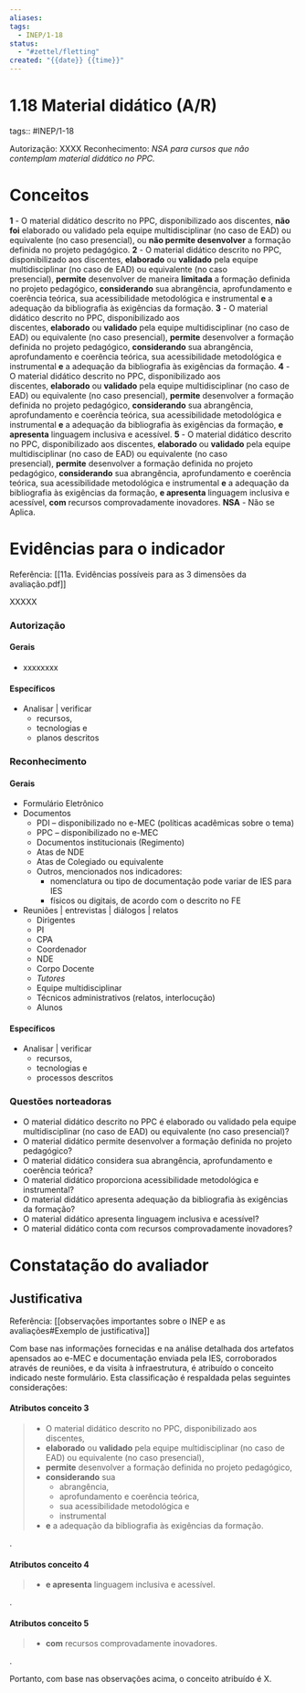 ```yaml
---
aliases: 
tags:
  - INEP/1-18
status:
  - "#zettel/fletting"
created: "{{date}} {{time}}"
---
```

# 1.18 Material didático (A/R)

tags:: #INEP/1-18

Autorização: XXXX
Reconhecimento: _NSA para cursos que não contemplam material didático no PPC._

# Conceitos

**1** - O material didático descrito no PPC, disponibilizado aos discentes, **não foi** elaborado ou validado pela equipe multidisciplinar (no caso de EAD) ou equivalente (no caso presencial), ou **não permite desenvolver** a formação definida no projeto pedagógico.
**2** - O material didático descrito no PPC, disponibilizado aos discentes, **elaborado** ou **validado** pela equipe multidisciplinar (no caso de EAD) ou equivalente (no caso presencial), **permite** desenvolver de maneira **limitada** a formação definida no projeto pedagógico, **considerando** sua abrangência, aprofundamento e coerência teórica, sua acessibilidade metodológica e instrumental **e** a adequação da bibliografia às exigências da formação.
**3** - O material didático descrito no PPC, disponibilizado aos discentes, **elaborado** ou **validado** pela equipe multidisciplinar (no caso de EAD) ou equivalente (no caso presencial), **permite** desenvolver a formação definida no projeto pedagógico, **considerando** sua abrangência, aprofundamento e coerência teórica, sua acessibilidade metodológica e instrumental **e** a adequação da bibliografia às exigências da formação.
**4** - O material didático descrito no PPC, disponibilizado aos discentes, **elaborado** ou **validado** pela equipe multidisciplinar (no caso de EAD) ou equivalente (no caso presencial), **permite** desenvolver a formação definida no projeto pedagógico, **considerando** sua abrangência, aprofundamento e coerência teórica, sua acessibilidade metodológica e instrumental **e** a adequação da bibliografia às exigências da formação, **e apresenta** linguagem inclusiva e acessível.
**5** - O material didático descrito no PPC, disponibilizado aos discentes, **elaborado** ou **validado** pela equipe multidisciplinar (no caso de EAD) ou equivalente (no caso presencial), **permite** desenvolver a formação definida no projeto pedagógico, **considerando** sua abrangência, aprofundamento e coerência teórica, sua acessibilidade metodológica e instrumental **e** a adequação da bibliografia às exigências da formação, **e apresenta** linguagem inclusiva e acessível, **com** recursos comprovadamente inovadores.
**NSA** - Não se Aplica.

# Evidências para o indicador

Referência: [[11a. Evidências possíveis para as 3 dimensões da avaliação.pdf]]

XXXXX

### Autorização

#### Gerais

- xxxxxxxx

#### Específicos

- Analisar | verificar
  - recursos,
  - tecnologias e
  - planos descritos

### Reconhecimento

#### Gerais

- Formulário Eletrônico
- Documentos
  - PDI – disponibilizado no e-MEC (políticas acadêmicas sobre o tema)
  - PPC – disponibilizado no e-MEC
  - Documentos institucionais (Regimento)
  - Atas de NDE
  - Atas de Colegiado ou equivalente
  - Outros, mencionados nos indicadores:
    - nomenclatura ou tipo de documentação pode variar de IES para IES
    - físicos ou digitais, de acordo com o descrito no FE
- Reuniões | entrevistas | diálogos | relatos
  - Dirigentes
  - PI
  - CPA
  - Coordenador
  - NDE
  - Corpo Docente
  - _Tutores_
  - Equipe multidisciplinar
  - Técnicos administrativos (relatos, interlocução)
  - Alunos

#### Específicos

- Analisar | verificar
  - recursos,
  - tecnologias e
  - processos descritos

### Questões norteadoras

- O material didático descrito no PPC é elaborado ou validado pela equipe multidisciplinar (no caso de EAD) ou equivalente (no caso presencial)?
- O material didático permite desenvolver a formação definida no projeto pedagógico?
- O material didático considera sua abrangência, aprofundamento e coerência teórica?
- O material didático proporciona acessibilidade metodológica e instrumental?
- O material didático apresenta adequação da bibliografia às exigências da formação?
- O material didático apresenta linguagem inclusiva e acessível?
- O material didático conta com recursos comprovadamente inovadores?

# Constatação do avaliador

## Justificativa

Referência: [[observações importantes sobre o INEP e as avaliações#Exemplo de justificativa]]

Com base nas informações fornecidas e na análise detalhada dos artefatos apensados ao e-MEC e documentação enviada pela IES, corroborados através de reuniões, e da visita à infraestrutura, é atribuído o conceito indicado neste formulário. Esta classificação é respaldada pelas seguintes considerações:

#### Atributos conceito 3

> - O material didático descrito no PPC, disponibilizado aos discentes,
> - **elaborado** ou **validado** pela equipe multidisciplinar (no caso de EAD) ou equivalente (no caso presencial),
> - **permite** desenvolver a formação definida no projeto pedagógico,
> - **considerando** sua
>   - abrangência,
>   - aprofundamento e coerência teórica,
>   - sua acessibilidade metodológica e
>   - instrumental
> - **e** a adequação da bibliografia às exigências da formação.

.

#### Atributos conceito 4

> - **e apresenta** linguagem inclusiva e acessível.

.

#### Atributos conceito 5

> - **com** recursos comprovadamente inovadores.

.

Portanto, com base nas observações acima, o conceito atribuído é X.
